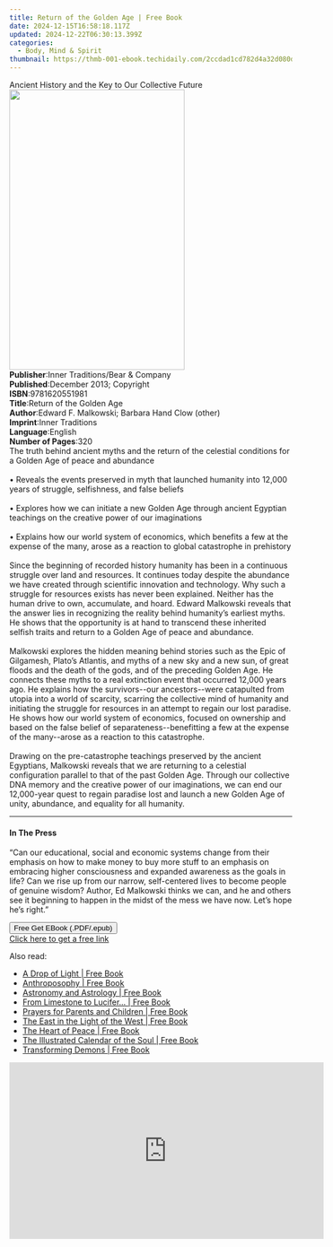 ```yaml
---
title: Return of the Golden Age | Free Book
date: 2024-12-15T16:58:18.117Z
updated: 2024-12-22T06:30:13.399Z
categories:
  - Body, Mind & Spirit
thumbnail: https://thmb-001-ebook.techidaily.com/2ccdad1cd782d4a32d080d7bb0c13ab3fcaee30200e21bc448517cbd1d80605d.jpg
---
```

<main id="book-container">
  <div class="flex flex-col">
    <div class="book-brief flex-1 py-6 px-4 sm:p-6 md:py-10 md:px-8">
      <!-- brief-->
      <div class="book-brief-main">
        Ancient History and the Key to Our Collective Future
      </div>
    </div>
    <div
      class="book-meta-info flex-1 grid gap-4 col-start-1 col-end-3 row-start-1 sm:mb-6 sm:grid-cols-4 lg:gap-6 lg:col-start-2 lg:row-end-6 lg:row-span-6 lg:mb-0"
    >
      <div
        class="book-meta-info-left place-content-center mt-4 p-4 text-sm leading-6 col-start-2 col-span-2 dark:text-slate-400"
      >
        <img
          class="w-full h-500 object-cover rounded-lg sm:h-255 sm:col-span-2 lg:col-span-full"
          src="https://img-001-ebook.techidaily.com/66c7f12fd5a03fa722f87bcdb8c0235f746ad980ca5eedb88d0988469c4e0203.jpg"
          alt=""
          width="312"
          height="500"
        />
      </div>
      <div
        class="book-meta-info-right mt-2 col-start-1 row-start-2 col-span-3 self-center"
      >
        <!-- meta data  -->
        <div class="flex flex-col px-4 md:px-8">
          <div class="flex-1">
            <strong>Publisher</strong>:<span class="px-2"
              >Inner Traditions/Bear &amp; Company</span
            >
          </div>
          <div class="flex-1">
            <strong>Published</strong>:<span class="px-2"
              >December 2013; Copyright</span
            >
          </div>
          <div class="flex-1">
            <strong>ISBN</strong>:<span class="px-2">9781620551981</span>
          </div>
          <div class="flex-1">
            <strong>Title</strong>:<span class="px-2"
              >Return of the Golden Age</span
            >
          </div>
          <div class="flex-1">
            <strong>Author</strong>:<span class="px-2"
              >Edward F. Malkowski; Barbara Hand Clow (other)</span
            >
          </div>
          <div class="flex-1">
            <strong>Imprint</strong>:<span class="px-2">Inner Traditions</span>
          </div>
          <div class="flex-1">
            <strong>Language</strong>:<span class="px-2">English</span>
          </div>
          <div class="flex-1">
            <strong>Number of Pages</strong>:<span class="px-2">320</span>
          </div>
        </div>
      </div>
    </div>
    <div class="book-description flex-1 py-6 px-4 sm:p-6 md:py-10 md:px-8">
      <div class="book-description-main">
        <div accordion-content="" id="description">
          The truth behind ancient myths and the return of the celestial
          conditions for a Golden Age of peace and abundance <br />
          <br />• Reveals the events preserved in myth that launched humanity
          into 12,000 years of struggle, selfishness, and false beliefs <br />
          <br />• Explores how we can initiate a new Golden Age through ancient
          Egyptian teachings on the creative power of our imaginations <br />
          <br />• Explains how our world system of economics, which benefits a
          few at the expense of the many, arose as a reaction to global
          catastrophe in prehistory <br />
          <br />Since the beginning of recorded history humanity has been in a
          continuous struggle over land and resources. It continues today
          despite the abundance we have created through scientific innovation
          and technology. Why such a struggle for resources exists has never
          been explained. Neither has the human drive to own, accumulate, and
          hoard. Edward Malkowski reveals that the answer lies in recognizing
          the reality behind humanity’s earliest myths. He shows that the
          opportunity is at hand to transcend these inherited selfish traits and
          return to a Golden Age of peace and abundance. <br />
          <br />Malkowski explores the hidden meaning behind stories such as the
          Epic of Gilgamesh, Plato’s Atlantis, and myths of a new sky and a new
          sun, of great floods and the death of the gods, and of the preceding
          Golden Age. He connects these myths to a real extinction event that
          occurred 12,000 years ago. He explains how the survivors--our
          ancestors--were catapulted from utopia into a world of scarcity,
          scarring the collective mind of humanity and initiating the struggle
          for resources in an attempt to regain our lost paradise. He shows how
          our world system of economics, focused on ownership and based on the
          false belief of separateness--benefitting a few at the expense of the
          many--arose as a reaction to this catastrophe. <br />
          <br />Drawing on the pre-catastrophe teachings preserved by the
          ancient Egyptians, Malkowski reveals that we are returning to a
          celestial configuration parallel to that of the past Golden Age.
          Through our collective DNA memory and the creative power of our
          imaginations, we can end our 12,000-year quest to regain paradise lost
          and launch a new Golden Age of unity, abundance, and equality for all
          humanity.
        </div>
        <div class="accordion-fader"></div>
      </div>
    </div>
    <div class="book-excerpts flex-1 py-6 px-4 sm:p-6 md:py-10 md:px-8">
      <!-- excerpts-->
      <div class="book-excerpts-main">
        <hr />
        <h4 class="placeholder placeholder-heading">
          <span>In The Press</span>
        </h4>
        <p>
          “Can our educational, social and economic systems change from their
          emphasis on how to make money to buy more stuff to an emphasis on
          embracing higher consciousness and expanded awareness as the goals in
          life? Can we rise up from our narrow, self-centered lives to become
          people of genuine wisdom? Author, Ed Malkowski thinks we can, and he
          and others see it beginning to happen in the midst of the mess we have
          now. Let’s hope he’s right.”
        </p>
      </div>
    </div>
    <div
      class="book-about-author flex-1 py-6 px-4 sm:p-6 md:py-10 md:px-8"
    ></div>
    <div class="book-free-get flex-1 py-6 px-4 sm:p-6 md:py-10 md:px-8">
      <button
        id="btn-free-get"
        class="bg-blue-500 hover:bg-blue-700 text-white font-bold py-2 px-4 rounded"
      >
        Free Get EBook (.PDF/.epub)
      </button>
      <div id="countdown-display" class="px-2 text-lg mt-2"></div>
      <a
        id="free-link"
        class="hidden bg-blue-500 hover:bg-blue-700 text-white font-bold py-2 px-4 rounded"
        href="https://www.ebooks.com/en-us/book/95782053/return-of-the-golden-age/edward-f-malkowski/"
        target="_blank"
        >Click here to get a free link</a
      >
    </div>
    <script>
      let countdownTime = 0;
      let countdownInterval = null;
      document
        .getElementById('btn-free-get')
        .addEventListener('click', startCountdown);
      function startCountdown() {
        countdownTime = new Date().getTime() + 60000 * 3;
        countdownInterval = setInterval(updateCountdown, 1000);
        document.getElementById('btn-free-get').disabled = true;
        document
          .getElementById('btn-free-get')
          .classList.add('bg-gray-500', 'cursor-not-allowed');
      }
      function updateCountdown() {
        let currentTime = new Date().getTime();
        let timeLeft = countdownTime - currentTime;
        let secondsLeft = Math.floor(timeLeft / 1000);
        document.getElementById('countdown-display').innerHTML =
          `Remaining time: ${secondsLeft} seconds.`;
        if (secondsLeft <= 0) {
          clearInterval(countdownInterval);
          document.getElementById('btn-free-get').classList.add('hidden');
          document.getElementById('free-link').classList.remove('hidden');
          document.getElementById('countdown-display').innerHTML = '';
        }
      }
    </script>
  </div>
</main>

<ins class="adsbygoogle"
      style="display:block"
      data-ad-client="ca-pub-7571918770474297"
      data-ad-slot="8358498916"
      data-ad-format="auto"
      data-full-width-responsive="true"></ins>
    

<span class="atpl-alsoreadstyle">Also read:</span>
<div><ul>
<li><a href="https://novels-ebooks.techidaily.com/210932780-9781855845121-a-drop-of-light/"><u>A Drop of Light | Free Book</u></a></li>
<li><a href="https://novels-ebooks.techidaily.com/210932756-9781906999704-anthroposophy/"><u>Anthroposophy | Free Book</u></a></li>
<li><a href="https://novels-ebooks.techidaily.com/210932779-9781855843066-astronomy-and-astrology/"><u>Astronomy and Astrology | Free Book</u></a></li>
<li><a href="https://novels-ebooks.techidaily.com/210932761-9781855843745-from-limestone-to-lucifer/"><u>From Limestone to Lucifer... | Free Book</u></a></li>
<li><a href="https://novels-ebooks.techidaily.com/210932781-9781855844391-prayers-for-parents-and-children/"><u>Prayers for Parents and Children | Free Book</u></a></li>
<li><a href="https://novels-ebooks.techidaily.com/210932764-9781855844995-the-east-in-the-light-of-the-west/"><u>The East in the Light of the West | Free Book</u></a></li>
<li><a href="https://novels-ebooks.techidaily.com/210932757-9781855843509-the-heart-of-peace/"><u>The Heart of Peace | Free Book</u></a></li>
<li><a href="https://novels-ebooks.techidaily.com/210932762-9781912230655-the-illustrated-calendar-of-the-soul/"><u>The Illustrated Calendar of the Soul | Free Book</u></a></li>
<li><a href="https://novels-ebooks.techidaily.com/210932767-9781905570997-transforming-demons/"><u>Transforming Demons | Free Book</u></a></li>
</ul></div>

<!-- affiliate ads begin -->
<iframe width="560" height="315" src="https://www.youtube.com/embed/Jng92DT1n_Y?si=EdMRoNAFi0Q6mP7G" title="YouTube video player" frameborder="0" allow="accelerometer; autoplay; clipboard-write; encrypted-media; gyroscope; picture-in-picture; web-share" referrerpolicy="strict-origin-when-cross-origin" allowfullscreen></iframe>
<!-- affiliate ads end -->

